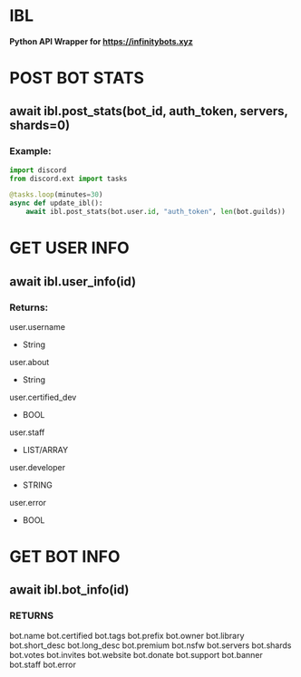 # IBL
#### Python API Wrapper for https://infinitybots.xyz

# POST BOT STATS
## await ibl.post_stats(bot_id, auth_token, servers, shards=0)
### Example:
```py
import discord
from discord.ext import tasks

@tasks.loop(minutes=30)
async def update_ibl():
    await ibl.post_stats(bot.user.id, "auth_token", len(bot.guilds))
```
# GET USER INFO
## await ibl.user_info(id)
### Returns:
user.username
- String

user.about
- String

user.certified_dev
- BOOL

user.staff
- LIST/ARRAY

user.developer
- STRING

user.error
- BOOL

# GET BOT INFO

## await ibl.bot_info(id)

### RETURNS
bot.name
bot.certified
bot.tags
bot.prefix
bot.owner
bot.library
bot.short_desc
bot.long_desc
bot.premium
bot.nsfw
bot.servers
bot.shards
bot.votes
bot.invites
bot.website
bot.donate
bot.support
bot.banner
bot.staff
bot.error
